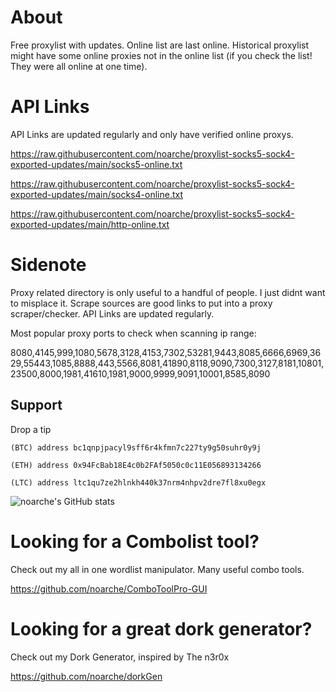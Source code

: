 # About

Free proxylist with updates. Online list are last online. Historical proxylist might have some online proxies not in the online list (if you check the list! They were all online at one time).

# API Links 

API Links are updated regularly and only have verified online proxys.  

https://raw.githubusercontent.com/noarche/proxylist-socks5-sock4-exported-updates/main/socks5-online.txt

https://raw.githubusercontent.com/noarche/proxylist-socks5-sock4-exported-updates/main/socks4-online.txt

https://raw.githubusercontent.com/noarche/proxylist-socks5-sock4-exported-updates/main/http-online.txt


# Sidenote

Proxy related directory is only useful to a handful of people. I just didnt want to misplace it. Scrape sources are good links to put into a proxy scraper/checker. API Links are updated regularly. 

Most popular proxy ports to check when scanning ip range:

8080,4145,999,1080,5678,3128,4153,7302,53281,9443,8085,6666,6969,3629,55443,1085,8888,443,5566,8081,41890,8118,9090,7300,3127,8181,10801,23500,8000,1981,41610,1981,9000,9999,9091,10001,8585,8090


## Support

Drop a tip

    (BTC) address bc1qnpjpacyl9sff6r4kfmn7c227ty9g50suhr0y9j
    
    (ETH) address 0x94FcBab18E4c0b2FAf5050c0c11E056893134266
    
    (LTC) address ltc1qu7ze2hlnkh440k37nrm4nhpv2dre7fl8xu0egx



![noarche's GitHub stats](https://github-readme-stats.vercel.app/api?username=noarche&show_icons=true&theme=transparent)


# Looking for a Combolist tool?

Check out my all in one wordlist manipulator. Many useful combo tools. 

https://github.com/noarche/ComboToolPro-GUI

# Looking for a great dork generator? 

Check out my Dork Generator, inspired by The n3r0x

https://github.com/noarche/dorkGen
